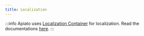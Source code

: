 ```yaml
---
title: Localization
---
```


:::info
Apiato uses [Localization Container](https://github.com/apiato/localization-container) for localization. Read the documentations [here](https://github.com/apiato/localization-container/blob/master/README.md).
:::
